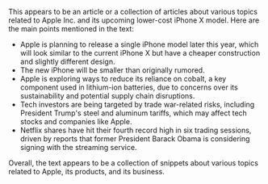 This appears to be an article or a collection of articles about various topics related to Apple Inc. and its upcoming lower-cost iPhone X model. Here are the main points mentioned in the text:

* Apple is planning to release a single iPhone model later this year, which will look similar to the current iPhone X but have a cheaper construction and slightly different design.
* The new iPhone will be smaller than originally rumored.
* Apple is exploring ways to reduce its reliance on cobalt, a key component used in lithium-ion batteries, due to concerns over its sustainability and potential supply chain disruptions.
* Tech investors are being targeted by trade war-related risks, including President Trump's steel and aluminum tariffs, which may affect tech stocks and companies like Apple.
* Netflix shares have hit their fourth record high in six trading sessions, driven by reports that former President Barack Obama is considering signing with the streaming service.

Overall, the text appears to be a collection of snippets about various topics related to Apple, its products, and its business.